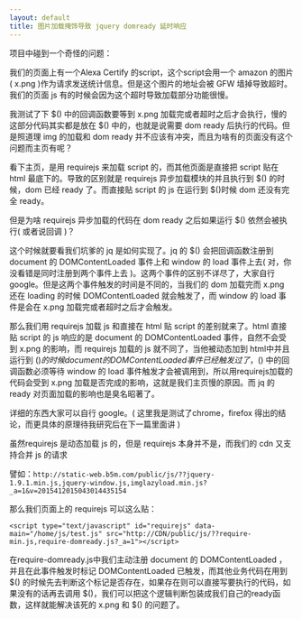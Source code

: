 ```yaml
---
layout: default
title: 图片加载掩饰导致 jquery domready 延时响应
---
```

项目中碰到一个奇怪的问题：

我们的页面上有一个Alexa Certify 的script，这个script会用一个 amazon 的图片( x.png )作为请求发送统计信息。但是这个图片的地址会被 GFW 墙掉导致超时。我们的页面 js 有的时候会因为这个超时导致加载部分功能很慢。

我测试了下 $() 中的回调函数要等到 x.png 加载完或者超时之后才会执行，慢的这部分代码其实都是放在 $() 中的，也就是说需要 dom ready 后执行的代码。但是照道理 img 的加载和 dom ready 并不应该有冲突，而且为啥有的页面没有这个问题而主页有呢？

看下主页，是用 requirejs 来加载 script 的，而其他页面是直接把 script 贴在 html 最底下的。导致的区别就是 requirejs 异步加载模块的并且执行到 $() 的时候，dom 已经 ready 了。而直接贴 script 的 js 在运行到 $()时候 dom 还没有完全 ready。

但是为啥 requirejs 异步加载的代码在 dom ready 之后如果运行 $() 依然会被执行( 或者说回调 )？

这个时候就要看我们坑爹的 jq 是如何实现了。jq 的 $() 会把回调函数注册到 document 的 DOMContentLoaded 事件上和 window 的 load 事件上去( 对，你没看错是同时注册到两个事件上去 )。这两个事件的区别不详尽了，大家自行google。但是这两个事件触发的时间是不同的，当我们的 dom 加载完而 x.png 还在 loading 的时候 DOMContentLoaded 就会触发了，而 window 的 load 事件是会在 x.png 加载完或者超时之后才会触发。

那么我们用 requirejs 加载 js 和直接在 html 贴 script 的差别就来了。html 直接贴 script 的 js 响应的是 document 的 DOMContentLoaded 事件，自然不会受到 x.png 的影响，而 requirejs 加载的 js 就不同了，当他被动态加到 html中并且运行到 $() 的时候 document 的 DOMContentLoaded 事件已经触发过了，$() 中的回调函数必须等待 window 的 load 事件触发才会被调用到，所以用requirejs加载的代码会受到 x.png 加载是否完成的影响，这就是我们主页慢的原因。而 jq 的 ready 对页面加载的影响也是臭名昭著了。

详细的东西大家可以自行 google。( 这里我是测试了chrome，firefox 得出的结论，而更具体的原理待我研究后在下一篇里面讲 )

虽然requirejs 是动态加载 js 的，但是 requirejs 本身并不是，而我们的 cdn 又支持合并 js 的请求

譬如：`http://static-web.b5m.com/public/js/??jquery-1.9.1.min.js,jquery-window.js,imglazyload.min.js?_a=1&v=2015412015043014435154`

那么我们页面上的 requirejs 可以这么贴：

`<script type="text/javascript" id="requirejs" data-main="/home/js/test.js" src="http://CDN/public/js/??require-min.js,require-domready.js?_a=1"></script>`

在require-domready.js中我们主动注册 document 的 DOMContentLoaded ，并且在此事件触发时标记 DOMContentLoaded 已触发，而其他业务代码在用到 $() 的时候先去判断这个标记是否存在，如果存在则可以直接写要执行的代码，如果没有的话再去调用 $()，我们可以把这个逻辑判断包装成我们自己的ready函数，这样就能解决该死的 x.png 和 $() 的问题了。